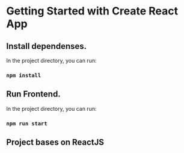 # Getting Started with Create React App

## Install dependenses.

In the project directory, you can run:

### `npm install`

## Run Frontend.

In the project directory, you can run:

### `npm run start`

## Project bases on ReactJS
